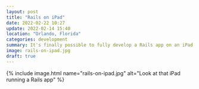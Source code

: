 ```yaml
---
layout: post
title: "Rails on iPad"
date: 2022-02-22 10:27
update: 2022-02-14 15:40
location: "Orlando, Florida"
categories: development
summary: It's finally possible to fully develop a Rails app on an iPad
image: rails-on-ipad.jpg
draft: true
---
```


{% include image.html
name="rails-on-ipad.jpg"
alt="Look at that iPad running a Rails app" %}
